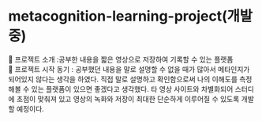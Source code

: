 # metacognition-learning-project(개발 중) 


📌 프로젝트 소개 :공부한 내용을 짧은 영상으로 저장하여 기록할 수 있는 플랫폼   
📌 프로젝트 시작 동기 : 공부했던 내용을 말로 설명할 수 없을 때가 많아서 메타인지가 되어있지 않다는 생각을 하였다. 직접 말로 설명하고 확인함으로써 나의 이해도를 측정해볼 수 있는 플랫폼이 있으면 좋겠다고 생각했다. 타 영상 사이트와 차별화되어 스터디에 초점이 맞춰져 있고 영상의 녹화와 저장이 최대한 단순하게 이루어질 수 있도록 개발할 예정이다.
